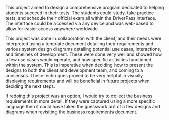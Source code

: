 This project aimed to design a comprehensive program dedicated to helping students succeed in their tests. The students could study, take practice tests, and schedule their official exam all within the DriverPass interface. The interface could be accessed via any device and was web-based to allow for easier access anywhere worldwide. 

This project was done in collaboration with the client, and their needs were interpreted using a template document detailing their requirements and various system design diagrams detailing potential use cases, interactions, and timelines of development. These were done very well and showed how a few use cases would operate, and how specific activities functioned within the system. This is imperative when deciding how to present the designs to both the client and development team, and coming to a consensus. These techniques proved to be very helpful in visually displaying requirements and will be beneficial in future projects when deciding the next steps.

If redoing this project was an option, I would try to collect the business requirements in more detail. If they were captured using a more specific language then it could have taken the guesswork out of a few designs and diagrams when revisiting the business requirements document. 
